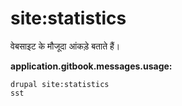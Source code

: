 # site:statistics
वेबसाइट के मौजूदा आंकड़े बताते हैं।

**application.gitbook.messages.usage:**
```
drupal site:statistics
sst
```
